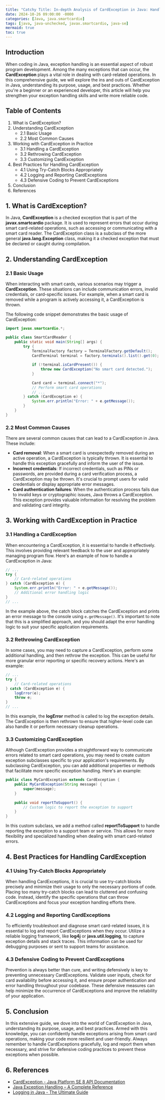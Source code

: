```yaml
---
title: "Catchy Title: In-depth Analysis of CardException in Java: Handling Exceptions like a Pro"
date: 2024-10-26 09:00:00 -0000
categories: [Java, java.smartcardio]
tags: [java, java-unchecked, javax.smartcardio, java-se]
mermaid: true
toc: true
---
```



## Introduction
When coding in Java, exception handling is an essential aspect of robust program development. Among the many exceptions that can occur, the **CardException** plays a vital role in dealing with card-related operations. In this comprehensive guide, we will explore the ins and outs of CardException in Java, understanding its purpose, usage, and best practices. Whether you're a beginner or an experienced developer, this article will help you strengthen your exception handling skills and write more reliable code.

## Table of Contents
1. What is CardException?
2. Understanding CardException
    - 2.1 Basic Usage
    - 2.2 Most Common Causes
3. Working with CardException in Practice
    - 3.1 Handling a CardException
    - 3.2 Rethrowing CardException
    - 3.3 Customizing CardException
4. Best Practices for Handling CardException
    - 4.1 Using Try-Catch Blocks Appropriately
    - 4.2 Logging and Reporting CardExceptions
    - 4.3 Defensive Coding to Prevent CardExceptions
5. Conclusion
6. References

## 1. What is CardException?
In Java, **CardException** is a checked exception that is part of the **javax.smartcardio** package. It is used to represent errors that occur during smart card-related operations, such as accessing or communicating with a smart card reader. The CardException class is a subclass of the more general **java.lang.Exception** class, making it a checked exception that must be declared or caught during compilation.

## 2. Understanding CardException

### 2.1 Basic Usage
When interacting with smart cards, various scenarios may trigger a **CardException**. These situations can include communication errors, invalid credentials, or card-specific issues. For example, when a smart card is removed while a program is actively accessing it, a CardException is thrown.

The following code snippet demonstrates the basic usage of CardException:

```java
import javax.smartcardio.*;

public class SmartCardReader {
    public static void main(String[] args) {
        try {
            TerminalFactory factory = TerminalFactory.getDefault();
            CardTerminal terminal = factory.terminals().list().get(0);
            
            if (!terminal.isCardPresent()) {
                throw new CardException("No smart card detected.");
            }
            
            Card card = terminal.connect("*");
            // Perform smart card operations
            // ...
        } catch (CardException e) {
            System.err.println("Error: " + e.getMessage());
        }
    }
}
```

### 2.2 Most Common Causes
There are several common causes that can lead to a CardException in Java. These include:

- **Card removal**: When a smart card is unexpectedly removed during an active operation, a CardException is typically thrown. It is essential to handle this exception gracefully and inform the user of the issue.
- **Incorrect credentials**: If incorrect credentials, such as PINs or passwords, are provided during a card verification process, a CardException may be thrown. It's crucial to prompt users for valid credentials or display appropriate error messages.
- **Card authentication failures**: When the authentication process fails due to invalid keys or cryptographic issues, Java throws a CardException. This exception provides valuable information for resolving the problem and validating card integrity.

## 3. Working with CardException in Practice

### 3.1 Handling a CardException
When encountering a CardException, it is essential to handle it effectively. This involves providing relevant feedback to the user and appropriately managing program flow. Here's an example of how to handle a CardException in Java:

```java
// ...
try {
    // Card-related operations
} catch (CardException e) {
    System.err.println("Error: " + e.getMessage());
    // Additional error handling logic
}
// ...
```

In the example above, the catch block catches the CardException and prints an error message to the console using `e.getMessage()`. It's important to note that this is a simplified approach, and you should adapt the error handling logic to suit your specific application requirements.

### 3.2 Rethrowing CardException
In some cases, you may need to capture a CardException, perform some additional handling, and then rethrow the exception. This can be useful for more granular error reporting or specific recovery actions. Here's an example:

```java
// ...
try {
    // Card-related operations
} catch (CardException e) {
    logError(e);
    throw e;
}
// ...
```

In this example, the **logError** method is called to log the exception details. The CardException is then rethrown to ensure that higher-level code can also handle it or perform necessary cleanup operations.

### 3.3 Customizing CardException
Although CardException provides a straightforward way to communicate errors related to smart card operations, you may need to create custom exception subclasses specific to your application's requirements. By subclassing CardException, you can add additional properties or methods that facilitate more specific exception handling. Here's an example:

```java
public class MyCardException extends CardException {
    public MyCardException(String message) {
        super(message);
    }
    
    public void reportToSupport() {
        // Custom logic to report the exception to support
    }
}
```

In this custom subclass, we add a method called **reportToSupport** to handle reporting the exception to a support team or service. This allows for more flexibility and specialized handling when dealing with smart card-related errors.

## 4. Best Practices for Handling CardException

### 4.1 Using Try-Catch Blocks Appropriately
When handling CardExceptions, it is crucial to use try-catch blocks precisely and minimize their usage to only the necessary portions of code. Placing too many try-catch blocks can lead to cluttered and confusing code. Instead, identify the specific operations that can throw CardExceptions and focus your exception handling efforts there.

### 4.2 Logging and Reporting CardExceptions
To efficiently troubleshoot and diagnose smart card-related issues, it is essential to log and report CardExceptions when they occur. Utilize a reliable logging framework, like **log4j** or **java.util.logging**, to capture exception details and stack traces. This information can be used for debugging purposes or sent to support teams for assistance.

### 4.3 Defensive Coding to Prevent CardExceptions
Prevention is always better than cure, and writing defensively is key to preventing unnecessary CardExceptions. Validate user inputs, check for card availability before accessing it, and ensure proper authentication and error handling throughout your codebase. These defensive measures can help minimize the occurrence of CardExceptions and improve the reliability of your application.

## 5. Conclusion
In this extensive guide, we dove into the world of CardException in Java, understanding its purpose, usage, and best practices. Armed with this knowledge, you can confidently handle exceptions arising from smart card operations, making your code more resilient and user-friendly. Always remember to handle CardExceptions gracefully, log and report them when necessary, and strive for defensive coding practices to prevent these exceptions when possible.

## 6. References
- [CardException - Java Platform SE 8 API Documentation](https://docs.oracle.com/javase/8/docs/api/javax/smartcardio/CardException.html)
- [Java Exception Handling – A Complete Reference](https://www.baeldung.com/java-exceptions)
- [Logging in Java - The Ultimate Guide](https://stackify.com/logging-in-java-guide/)